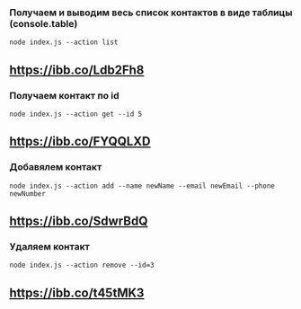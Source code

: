 ### Получаем и выводим весь список контактов в виде таблицы (console.table)

`node index.js --action list`

## https://ibb.co/Ldb2Fh8

### Получаем контакт по id

`node index.js --action get --id 5`

## https://ibb.co/FYQQLXD

### Добавялем контакт

`node index.js --action add --name newName --email newEmail --phone newNumber`

## https://ibb.co/SdwrBdQ

### Удаляем контакт

`node index.js --action remove --id=3`

## https://ibb.co/t45tMK3
